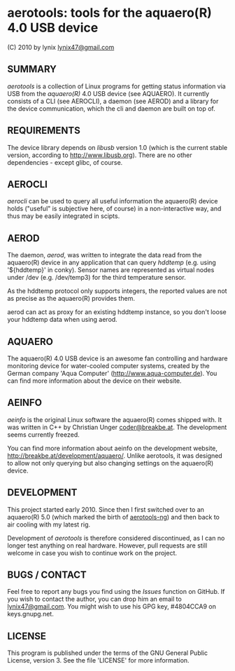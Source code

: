 # aerotools: tools for the aquaero(R) 4.0 USB device
(C) 2010 by lynix <lynix47@gmail.com>


## SUMMARY

_aerotools_ is a collection of Linux programs for getting status information via
USB from the _aquaero(R)_ 4.0 USB device (see AQUAERO). It currently consists of
a CLI (see AEROCLI), a daemon (see AEROD) and a library for the device
communication, which the cli and daemon are built on top of.


## REQUIREMENTS

The device library depends on _libusb_ version 1.0 (which is the current stable
version, according to http://www.libusb.org). There are no other dependencies -
except glibc, of course.


## AEROCLI

_aerocli_ can be used to query all useful information the aquaero(R) device
holds ("useful" is subjective here, of course) in a non-interactive way, and
thus may be easily integrated in scipts.


## AEROD

The daemon, _aerod_, was written to integrate the data read from the aquaero(R)
device in any application that can query _hddtemp_ (e.g. using '${hddtemp}' in
conky). Sensor names are represented as virtual nodes under /dev (e.g.
/dev/temp3) for the third temperature sensor.

As the hddtemp protocol only supports integers, the reported values are not as
precise as the aquaero(R) provides them.

aerod can act as proxy for an existing hddtemp instance, so you don't loose your
hddtemp data when using aerod.


## AQUAERO

The aquaero(R) 4.0 USB device is an awesome fan controlling and hardware
monitoring device for water-cooled computer systems, created by the German
company 'Aqua Computer' (http://www.aqua-computer.de). You can find more
information about the device on their website.


## AEINFO

_aeinfo_ is the original Linux software the aquaero(R) comes shipped with. It
was written in C++ by Christian Unger <coder@breakbe.at>. The development seems
currently freezed.

You can find more information about aeinfo on the development website,
http://breakbe.at/development/aquaero/. Unlike aerotools, it was designed to
allow not only querying but also changing settings on the aquaero(R)
device.


## DEVELOPMENT

This project started early 2010. Since then I first switched over to an
aquaero(R) 5.0 (which marked the birth of
[aerotools-ng](https://github.com/lynix/aerotools-ng)) and then back to air
cooling with my latest rig.

Development of _aerotools_ is therefore considered discontinued, as I can no
longer test anything on real hardware. However, pull requests are still welcome
in case you wish to continue work on the project.


## BUGS / CONTACT

Feel free to report any bugs you find using the _Issues_ function on GitHub. If
you wish to contact the author, you can drop him an email to lynix47@gmail.com.
You might wish to use his GPG key, #4804CCA9 on keys.gnupg.net.


## LICENSE

This program is published under the terms of the GNU General Public License,
version 3. See the file 'LICENSE' for more information.
